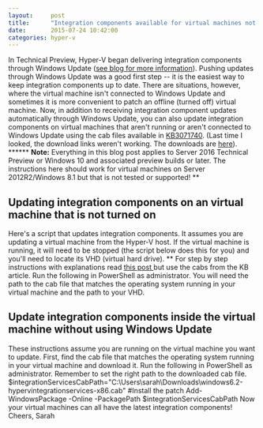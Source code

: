 ```yaml
---
layout:     post
title:      "Integration components available for virtual machines not connected to Windows Update"
date:       2015-07-24 10:42:00
categories: hyper-v
---
```

In Technical Preview, Hyper-V began delivering integration components through Windows Update ([see blog for more information](/b/virtualization/archive/2014/11/11/hyper-v-integration-components-are-available-through-windows-update.aspx "see blog for more information")). Pushing updates through Windows Update was a good first step -- it is the easiest way to keep integration components up to date. There are situations, however, where the virtual machine isn't connected to Windows Update and sometimes it is more convenient to patch an offline (turned off) virtual machine. Now, in addition to receiving integration component updates automatically through Windows Update, you can also update integration components on virtual machines that aren't running or aren't connected to Windows Update using the cab files available in [KB3071740](https://support.microsoft.com/en-us/kb/3071740). (Last time I looked, the download links weren't working. The downloads are [here](https://www.microsoft.com/en-us/search/Results.aspx?q=kb3071740&form=DLC)). ****** **Note:** Everything in this blog post applies to Server 2016 Technical Preview or Windows 10 and associated preview builds or later. The instructions here should work for virtual machines on Server 2012R2/Windows 8.1 but that is not tested or supported! ** 

## Updating integration components on an virtual machine that is not turned on

Here's a script that updates integration components. It assumes you are updating a virtual machine from the Hyper-V host. If the virtual machine is running, it will need to be stopped (the script below does this for you) and you'll need to locate its VHD (virtual hard drive). ** For step by step instructions with explanations read [this post ](/b/virtualization/archive/2013/04/19/how-to-install-integration-services-when-the-virtual-machine-is-not-running.aspx)but use the cabs from the KB article. Run the following in PowerShell as administrator. You will need the path to the cab file that matches the operating system running in your virtual machine and the path to your VHD. 

## Update integration components inside the virtual machine without using Windows Update

These instructions assume you are running on the virtual machine you want to update. First, find the cab file that matches the operating system running in your virtual machine and download it. Run the following in PowerShell as administrator. Remember to set the right path to the downloaded cab file.  $integrationServicesCabPath="C:\Users\sarah\Downloads\windows6.2-hypervintegrationservices-x86.cab"  #Install the patch Add-WindowsPackage -Online -PackagePath $integrationServicesCabPath Now your virtual machines can all have the latest integration components! Cheers, Sarah
